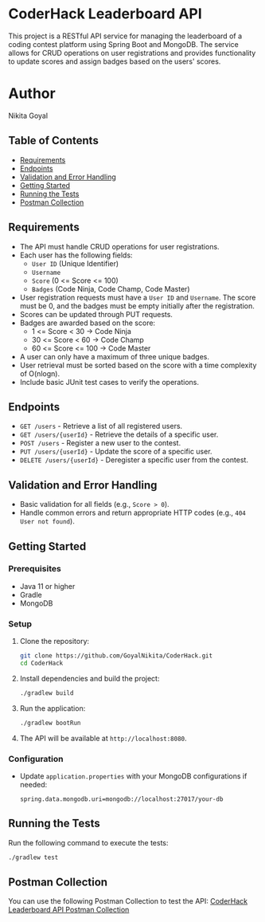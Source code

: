 # CoderHack Leaderboard API

This project is a RESTful API service for managing the leaderboard of a coding contest platform using Spring Boot and MongoDB. The service allows for CRUD operations on user registrations and provides functionality to update scores and assign badges based on the users' scores.

# Author 
Nikita Goyal

## Table of Contents
- [Requirements](#Requirements)
- [Endpoints](#endpoints)
- [Validation and Error Handling](#validation-and-error-handling)
- [Getting Started](#getting-started)
- [Running the Tests](#running-the-tests)
- [Postman Collection](#postman-collection)
## Requirements

- The API must handle CRUD operations for user registrations.
- Each user has the following fields:
  - `User ID` (Unique Identifier)
  - `Username`
  - `Score` (0 <= Score <= 100)
  - `Badges` (Code Ninja, Code Champ, Code Master)
- User registration requests must have a `User ID` and `Username`. The score must be 0, and the badges must be empty initially after the registration.
- Scores can be updated through PUT requests.
- Badges are awarded based on the score:
  - 1 <= Score < 30 -> Code Ninja
  - 30 <= Score < 60 -> Code Champ
  - 60 <= Score <= 100 -> Code Master
- A user can only have a maximum of three unique badges.
- User retrieval must be sorted based on the score with a time complexity of O(nlogn).
- Include basic JUnit test cases to verify the operations.

## Endpoints

- `GET /users` - Retrieve a list of all registered users.
- `GET /users/{userId}` - Retrieve the details of a specific user.
- `POST /users` - Register a new user to the contest.
- `PUT /users/{userId}` - Update the score of a specific user.
- `DELETE /users/{userId}` - Deregister a specific user from the contest.

## Validation and Error Handling

- Basic validation for all fields (e.g., `Score > 0`).
- Handle common errors and return appropriate HTTP codes (e.g., `404 User not found`).

## Getting Started

### Prerequisites

- Java 11 or higher
- Gradle
- MongoDB

### Setup

1. Clone the repository:
    ```bash
    git clone https://github.com/GoyalNikita/CoderHack.git
    cd CoderHack
    ```

2. Install dependencies and build the project:
    ```bash
    ./gradlew build
    ```

3. Run the application:
    ```bash
    ./gradlew bootRun
    ```

4. The API will be available at `http://localhost:8080`.

### Configuration

- Update `application.properties` with your MongoDB configurations if needed:
    ```properties
    spring.data.mongodb.uri=mongodb://localhost:27017/your-db
    ```

## Running the Tests

Run the following command to execute the tests:
```bash
./gradlew test
```

## Postman Collection

You can use the following Postman Collection to test the API:
[CoderHack Leaderboard API Postman Collection](https://red-firefly-736811.postman.co/workspace/New-Team-Workspace~446ac2dc-32b8-4882-b3de-4aba165c8ad5/collection/36335262-d1d8e412-a08a-43ec-90f1-766093c6d161?action=share&creator=36335262)

